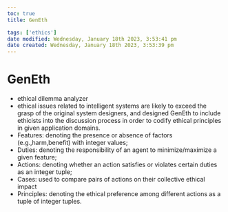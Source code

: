 ```yaml
---
toc: true
title: GenEth

tags: ['ethics']
date modified: Wednesday, January 18th 2023, 3:53:41 pm
date created: Wednesday, January 18th 2023, 3:53:39 pm
---
```


# GenEth


- ethical dilemma analyzer
- ethical issues related to intelligent systems are likely to exceed the grasp of the original system designers, and designed GenEth to include ethicists into the discussion process in order to codify ethical principles in given application domains.
- Features: denoting the presence or absence of factors (e.g.,harm,benefit) with integer values;
- Duties: denoting the responsibility of an agent to minimize/maximize a given feature;
- Actions: denoting whether an action satisfies or violates certain duties as an integer tuple;
- Cases: used to compare pairs of actions on their collective ethical impact
- Principles: denoting the ethical preference among different actions as a tuple of integer tuples.



